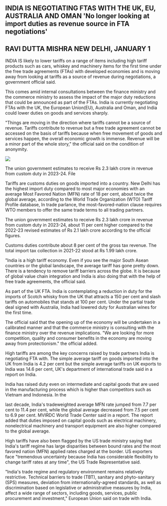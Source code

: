 ## INDIA IS NEGOTIATING FTAS WITH THE UK, EU, AUSTRALIA AND OMAN 'No longer looking at import duties as revenue source in FTA negotiations'

## RAVI DUTTA MISHRA NEW DELHI, JANUARY 1

INDIA IS likely to lower tariffs on a range of items including high tariff products such as cars, whiskey and machinery items for the first time under the free trade agreements (FTAs) with developed economies and is moving away from looking at tariffs as a source of revenue during negotiations, a government official said.

This comes amid internal consultations between the finance ministry and the commerce ministry to assess the impact of the major duty reductions that could be announced as part of the FTAs. India is currently negotiating FTAs with the UK, the European Union(EU), Australia and Oman, and India could lower duties on goods and services sharply.

"Things are moving in the direction where tariffs cannot be a source of revenue. Tariffs contribute to revenue but a free trade agreement cannot be accessed on the basis of tariffs because when free movement of goods and services happen, the overall economic growth is immense. Revenue will be a minor part of the whole story," the official said on the condition of anonymity.

![](_page_0_Picture_5.jpeg)

The union government estimates to receive Rs 2.3 lakh crore in revenue from custom duty in 2023-24. File

Tariffs are customs duties on goods imported into a country. New Delhi has the highest import duty compared to most major economies with an average Most Favored Nation (MFN) rate of 18 per cent, about twice the global average, according to the World Trade Organization (WTO) Tariff Profile database, In trade parlance, the most-favored-nation clause requires WTO members to offer the same trade terms to all trading partners.

The union government estimates to receive Rs 2.3 lakh crore in revenue from custom duty in 2023-24, about 11 per cent higher compared to the 2022-23 revised estimates of Rs 2.1 lakh crore according to the official figures.

Customs duties contribute about 8 per cent of the gross tax revenue. The total import tax collection in 2021-22 stood at Rs 1.99 lakh crore.

"India is a high tariff economy. Even if you see the major South Asean countries or the global landscape, the average tariff has gone pretty down. There is a tendency to remove tariff barriers across the globe. It is because of global value chain integration and India is also doing that with the help of free trade agreements, the official said.

As part of the UK FTA. India is contemplating a reduction in duty for the imports of Scotch whisky from the UK that attracts a 150 per cent and slash tariffs on automobiles that stands at 100 per cent. Under the partial trade deal signed with Australia, India had lowered duty for Australian wines for the first time.

The official said that the opening up of the economy will be undertaken in a calibrated manner and that the commerce ministry is consulting with the finance ministry over the revenue implications. "We are looking for more competition, quality and consumer benefits in the economy are moving away from protectionism." the official added.

High tariffs are among the key concerns raised by trade partners India is negotiating FTA with. The simple average tariff on goods imported into the UK from India is 4.2 per cent but the simple average tariffs on UK exports to India was 14.6 per cent, UK's department of international trade said in a report on India.

India has raised duty even on intermediate and capital goods that are used in the manufacturing process which is higher than competitors such as Vietnam and Indonesia. In the

last decade, India's tradeweighted average MFN rate jumped from 7.7 per cent to  $11.4$ per cent, while the global average decreased from 7.5 per cent to 6.9 per cent. MVIRDC World Trade Center said in a report. The report added that duties imposed on capital goods such as electrical machinery, nonelectrical machinery and transport equipment are also higher compared to the global average.

High tariffs have also been flagged by the US trade ministry saying that India's tariff regime has large disparities between bound rates and the most favored nation (MFN) applied rates charged at the border. US exporters face "tremendous uncertainty because India has considerable flexibility to change tariff rates at any time", the US Trade Representative said.

"India's trade regime and regulatory environment remains relatively restrictive. Technical barriers to trade (TBT), sanitary and phyto-sanitary (SPS) measures, deviation from internationally-agreed standards, as well as discrimination based on legislative or administrative measures by India, affect a wide range of sectors, including goods, services, public procurement and investment," European Union said on trade with India.